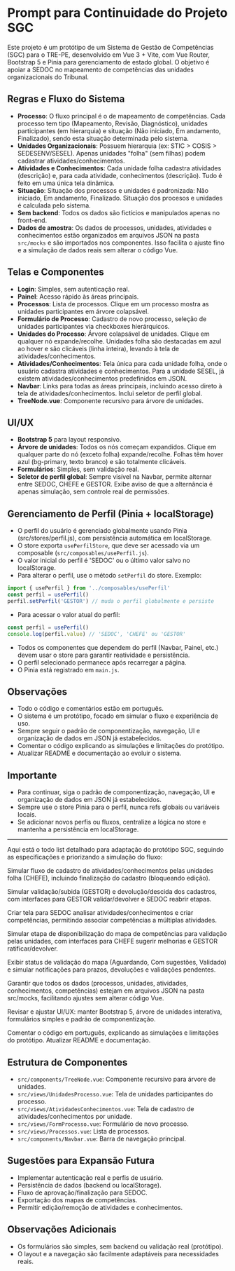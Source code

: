 # Prompt para Continuidade do Projeto SGC

Este projeto é um protótipo de um Sistema de Gestão de Competências (SGC) para o TRE-PE, desenvolvido em Vue 3 + Vite, com Vue Router, Bootstrap 5 e Pinia para gerenciamento de estado global. O objetivo é apoiar a SEDOC no mapeamento de competências das unidades organizacionais do Tribunal.

## Regras e Fluxo do Sistema
- **Processo**: O fluxo principal é o de mapeamento de competências. Cada processo tem tipo (Mapeamento, Revisão, Diagnóstico), unidades participantes (em hierarquia) e situação (Não iniciado, Em andamento, Finalizado), sendo esta situação determinada pelo sistema.
- **Unidades Organizacionais**: Possuem hierarquia (ex: STIC > COSIS > SEDESENV/SESEL). Apenas unidades "folha" (sem filhas) podem cadastrar atividades/conhecimentos.
- **Atividades e Conhecimentos**: Cada unidade folha cadastra atividades (descrição) e, para cada atividade, conhecimentos (descrição). Tudo é feito em uma única tela dinâmica.
- **Situação**: Situação dos processos e unidades é padronizada: Não iniciado, Em andamento, Finalizado. Situação dos procesos e unidades é calculada pelo sistema.
- **Sem backend**: Todos os dados são fictícios e manipulados apenas no front-end.
- **Dados de amostra**: Os dados de processos, unidades, atividades e conhecimentos estão organizados em arquivos JSON na pasta `src/mocks` e são importados nos componentes. Isso facilita o ajuste fino e a simulação de dados reais sem alterar o código Vue.

## Telas e Componentes
- **Login**: Simples, sem autenticação real.
- **Painel**: Acesso rápido às áreas principais.
- **Processos**: Lista de processos. Clique em um processo mostra as unidades participantes em árvore colapsável.
- **Formulário de Processo**: Cadastro de novo processo, seleção de unidades participantes via checkboxes hierárquicos.
- **Unidades do Processo**: Árvore colapsável de unidades. Clique em qualquer nó expande/recolhe. Unidades folha são destacadas em azul ao hover e são clicáveis (linha inteira), levando à tela de atividades/conhecimentos.
- **Atividades/Conhecimentos**: Tela única para cada unidade folha, onde o usuário cadastra atividades e conhecimentos. Para a unidade SESEL, já existem atividades/conhecimentos predefinidos em JSON.
- **Navbar**: Links para todas as áreas principais, incluindo acesso direto à tela de atividades/conhecimentos. Inclui seletor de perfil global.
- **TreeNode.vue**: Componente recursivo para árvore de unidades.

## UI/UX
- **Bootstrap 5** para layout responsivo.
- **Árvore de unidades**: Todos os nós começam expandidos. Clique em qualquer parte do nó (exceto folha) expande/recolhe. Folhas têm hover azul (bg-primary, texto branco) e são totalmente clicáveis.
- **Formulários**: Simples, sem validação real.
- **Seletor de perfil global**: Sempre visível na Navbar, permite alternar entre SEDOC, CHEFE e GESTOR. Exibe aviso de que a alternância é apenas simulação, sem controle real de permissões.

## Gerenciamento de Perfil (Pinia + localStorage)
- O perfil do usuário é gerenciado globalmente usando Pinia (src/stores/perfil.js), com persistência automática em localStorage.
- O store exporta `usePerfilStore`, que deve ser acessado via um composable (`src/composables/usePerfil.js`).
- O valor inicial do perfil é 'SEDOC' ou o último valor salvo no localStorage.
- Para alterar o perfil, use o método `setPerfil` do store. Exemplo:

```js
import { usePerfil } from '../composables/usePerfil'
const perfil = usePerfil()
perfil.setPerfil('GESTOR') // muda o perfil globalmente e persiste
```
- Para acessar o valor atual do perfil:
```js
const perfil = usePerfil()
console.log(perfil.value) // 'SEDOC', 'CHEFE' ou 'GESTOR'
```
- Todos os componentes que dependem do perfil (Navbar, Painel, etc.) devem usar o store para garantir reatividade e persistência.
- O perfil selecionado permanece após recarregar a página.
- O Pinia está registrado em `main.js`.

## Observações
- Todo o código e comentários estão em português.
- O sistema é um protótipo, focado em simular o fluxo e experiência de uso.
- Sempre seguir o padrão de componentização, navegação, UI e organização de dados em JSON já estabelecidos.
- Comentar o código explicando as simulações e limitações do protótipo.
- Atualizar README e documentação ao evoluir o sistema.

## Importante
- Para continuar, siga o padrão de componentização, navegação, UI e organização de dados em JSON já estabelecidos.
- Sempre use o store Pinia para o perfil, nunca refs globais ou variáveis locais.
- Se adicionar novos perfis ou fluxos, centralize a lógica no store e mantenha a persistência em localStorage.

----

Aqui está o todo list detalhado para adaptação do protótipo SGC, seguindo as especificações e priorizando a simulação do fluxo:

Simular fluxo de cadastro de atividades/conhecimentos pelas unidades folha (CHEFE), incluindo finalização do cadastro (bloqueando edição).

Simular validação/subida (GESTOR) e devolução/descida dos cadastros, com interfaces para GESTOR validar/devolver e SEDOC reabrir etapas.

Criar tela para SEDOC analisar atividades/conhecimentos e criar competências, permitindo associar competências a múltiplas atividades.

Simular etapa de disponibilização do mapa de competências para validação pelas unidades, com interfaces para CHEFE sugerir melhorias e GESTOR ratificar/devolver.

Exibir status de validação do mapa (Aguardando, Com sugestões, Validado) e simular notificações para prazos, devoluções e validações pendentes.

Garantir que todos os dados (processos, unidades, atividades, conhecimentos, competências) estejam em arquivos JSON na pasta src/mocks, facilitando ajustes sem alterar código Vue.

Revisar e ajustar UI/UX: manter Bootstrap 5, árvore de unidades interativa, formulários simples e padrão de componentização.

Comentar o código em português, explicando as simulações e limitações do protótipo. Atualizar README e documentação.

## Estrutura de Componentes
- `src/components/TreeNode.vue`: Componente recursivo para árvore de unidades.
- `src/views/UnidadesProcesso.vue`: Tela de unidades participantes do processo.
- `src/views/AtividadesConhecimentos.vue`: Tela de cadastro de atividades/conhecimentos por unidade.
- `src/views/FormProcesso.vue`: Formulário de novo processo.
- `src/views/Processos.vue`: Lista de processos.
- `src/components/Navbar.vue`: Barra de navegação principal.

## Sugestões para Expansão Futura
- Implementar autenticação real e perfis de usuário.
- Persistência de dados (backend ou localStorage).
- Fluxo de aprovação/finalização para SEDOC.
- Exportação dos mapas de competências.
- Permitir edição/remoção de atividades e conhecimentos.

## Observações Adicionais
- Os formulários são simples, sem backend ou validação real (protótipo).
- O layout e a navegação são facilmente adaptáveis para necessidades reais.
